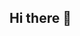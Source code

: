 ## Hi there 👋

<!--
**mentor2024/mentor2024** is a ✨ _special_ ✨ repository because its `README.md` (this file) appears on your GitHub profile.

Here are some ideas to get you started:

- 🔭 I’m currently working on the ISIT Game
- 🌱 I’m currently learning how to use Github and Github CoPilot
- 👯 I’m looking to collaborate on the ISIT Game and the ISIT Awareness System (ISITAS)
- 🤔 I’m looking for help with all of the above
- 💬 Ask me about ISITism
- 📫 How to reach me: mentorofaio@gmail.com
- 😄 Pronouns: They/Them
- ⚡ Fun fact: I have been developing the plans for ISITAS and the ISIT Game for over 30 years now. 
-->
